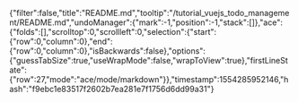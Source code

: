 {"filter":false,"title":"README.md","tooltip":"/tutorial_vuejs_todo_management/README.md","undoManager":{"mark":-1,"position":-1,"stack":[]},"ace":{"folds":[],"scrolltop":0,"scrollleft":0,"selection":{"start":{"row":0,"column":0},"end":{"row":0,"column":0},"isBackwards":false},"options":{"guessTabSize":true,"useWrapMode":false,"wrapToView":true},"firstLineState":{"row":27,"mode":"ace/mode/markdown"}},"timestamp":1554285952146,"hash":"f9ebc1e83517f2602b7ea281e7f1756d6dd99a31"}
